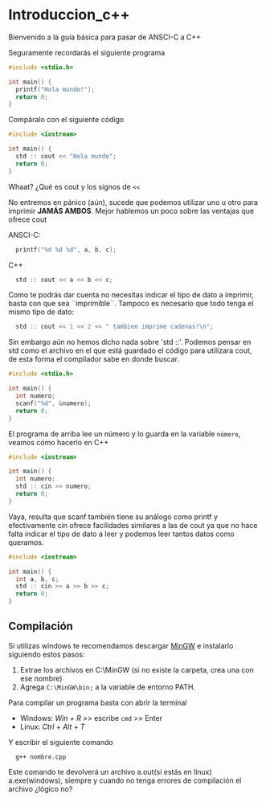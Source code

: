 # Introduccion_c++

Bienvenido a la guía básica para pasar de ANSCI-C a C++


Seguramente recordarás el siguiente programa
```c
#include <stdio.h>

int main() {
  printf("Hola mundo!");
  return 0;
}
```

Compáralo con el siguiente código
```c++
#include <iostream>

int main() {
  std :: cout << "Hola mundo";
  return 0;
}
```

Whaat? ¿Qué es cout y los signos de ```<<```

No entremos en pánico (aún), sucede que podemos utilizar uno u otro para imprimir __JAMÁS AMBOS__. Mejor hablemos un poco sobre las ventajas que ofrece cout

ANSCI-C:
```c
  printf("%d %d %d", a, b, c);
```
C++
```c++
  std :: cout << a << b << c;
```

Como te podrás dar cuenta no necesitas indicar el tipo de dato a imprimir, basta con que sea ¨imprimible¨. Tampoco es necesario que todo tenga el mismo tipo de dato:
```c++
  std :: cout << 1 << 2 << " tambien imprime cadenas!\n";
```

Sin embargo aún no hemos dicho nada sobre 'std ::'. Podemos pensar en std como el archivo en el que está guardado el código para utilizara cout, de esta forma el compilador sabe en donde buscar. 

```c
#include <stdio.h>

int main() {
  int numero;
  scanf("%d", &numero);
  return 0;
}
```

El programa de arriba lee un número y lo guarda en la variable ```número```, veamos cómo hacerlo en C++

```c++
#include <iostream>

int main() {
  int numero;
  std :: cin >> numero;
  return 0;
}
```

Vaya, resulta que scanf también tiene su análogo como printf y efectivamente cin ofrece facilidades similares a las de cout ya que no hace falta indicar el tipo de dato a leer y podemos leer tantos datos como queramos.

```c++
#include <iostream>

int main() {
  int a, b, c;
  std :: cin >> a >> b >> c;
  return 0;
}
```

Compilación
----------

Si utilizas windows te recomendamos descargar [MinGW](https://sourceforge.net/projects/mingw/files/latest/download?source=files) e instalarlo siguiendo estos pasos:

1. Extrae los archivos en C:\MinGW (si no existe la carpeta, crea una con ese nombre)
2. Agrega ```C:\MinGW\bin;``` a la variable de entorno PATH. 

Para compilar un programa basta con abrir la terminal 
* Windows: _Win + R_ >> escribe ```cmd``` >> Enter
* Linux:   _Ctrl + Alt + T_

Y escribir el siguiente comando
```
  g++ nombre.cpp 
```

Este comando te devolverá un archivo a.out(si estás en linux) a.exe(windows), siempre y cuando no tenga errores de compilación el archivo ¿lógico no?














